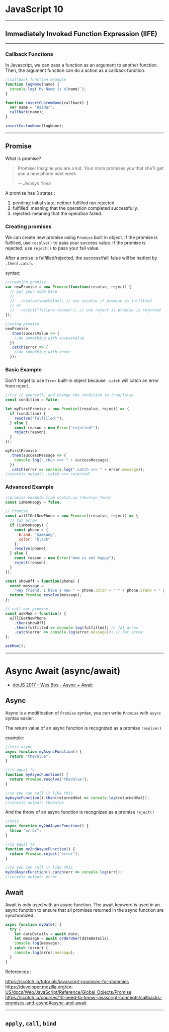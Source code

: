 # JavaScript 10

---

## Immediately Invoked Function Expression (IIFE)

---

### Callback Functions

In Javascript, we can pass a function as an argument to another function. Then, the argument function can do a action as a callback function.

```javascript
//callback function example
function logName(name) {
  console.log(`My Name is ${name}`);
}

function insertCustomName(callback) {
  var name = "Haidar";
  callback(name);
}

insertCustomName(logName);
```

---

## Promise

What is promise?

> Promise: Imagine you are a kid. Your mom promises you that she'll get you a new phone next week.
>
> -- <cite>Jecelyn Yeen</cite>

A promise has 3 states :

1.  pending: initial state, neither fulfilled nor rejected.
1.  fulfilled: meaning that the operation completed successfully.
1.  rejected: meaning that the operation failed.

### Creating promises

We can create new promise using `Promise` built in object.
If the promise is fulfilled, use `resolve()` to pass your success value. If the promise is rejected, use `reject()` to pass your fail value.

After a proise is fulfilled/rejected, the success/faill falue will be hadled by `.then`/`.catch`.

syntax:

```js
//creating promise
var newPromise = new Promise(function(resolve, reject) {
  // put your code here
  //
  //   resolve(someValue); // use resolve if promise is fulfilled
  // or
  //   reject("failure reason"); // use reject is promise is rejected
});

//using promise
newPromise
  .then(sucessValue => {
    //do something with sucessValue
  })
  .catch(error => {
    //do something with error
  });
```

### Basic Example

Don't forget to use `Error` built-in object because `.catch` will catch an error from reject.

```js
//try it yourself, and change the condition to true/false
const condition = false;

let myFirstPromise = new Promise((resolve, reject) => {
  if (condition) {
    resolve("fulfilled!");
  } else {
    const reason = new Error("rejected!");
    reject(reason);
  }
});

myFirstPromise
  .then(successMessage => {
    console.log(".then >>> " + successMessage);
  })
  .catch(error => console.log(".catch >>> " + error.message));
//console output: .catch >>> rejected!
```

### Advanced Example

```js
//promise example from scotch.io (Jecelyn Yeen)
const isMomHappy = false;

// Promise
const willIGetNewPhone = new Promise((resolve, reject) => {
  // fat arrow
  if (isMomHappy) {
    const phone = {
      brand: "Samsung",
      color: "black"
    };
    resolve(phone);
  } else {
    const reason = new Error("mom is not happy");
    reject(reason);
  }
});

const showOff = function(phone) {
  const message =
    "Hey friend, I have a new " + phone.color + " " + phone.brand + " phone";
  return Promise.resolve(message);
};

// call our promise
const askMom = function() {
  willIGetNewPhone
    .then(showOff)
    .then(fulfilled => console.log(fulfilled)) // fat arrow
    .catch(error => console.log(error.message)); // fat arrow
};

askMom();
```

---

# Async Await (async/await)

* [dotJS 2017 - Wes Bos - Async + Await](https://www.youtube.com/watch?v=9YkUCxvaLEk)

## Async

Async is a modification of `Promise` syntax, you can write `Promise` with `async` syntax easier.

The return value of an async function is recognized as a promise `resolve()`

example:

```js
//this async
async function myAsyncFunction() {
  return "theValue";
}

//is equal to
function myAsyncFunction() {
  return Promise.resolve("theValue");
}

//so you can call it like this
myAsyncFunction().then(returnedVal => console.log(returnedVal));
//console output: theValue
```

And the throw of an async function is recognized as a promise `reject()`

```js
//this
async function my2ndAsyncFunction() {
  throw "error";
}

//is equal to
function my2ndAsyncFunction() {
  return Promise.reject("error");
}

//so you can call it like this
my2ndAsyncFunction().catch(err => console.log(err));
//console output: error
```

## Await

Await is only used with an async function. The await keyword is used in an async function to ensure that all promises returned in the async function are synchronized.

```js
async function myDate() {
  try {
    let dateDetails = await date;
    let message = await orderUber(dateDetails);
    console.log(message);
  } catch (error) {
    console.log(error.message);
  }
}
```

References :

https://scotch.io/tutorials/javascript-promises-for-dummies
https://developer.mozilla.org/en-US/docs/Web/JavaScript/Reference/Global_Objects/Promise
https://scotch.io/courses/10-need-to-know-javascript-concepts/callbacks-promises-and-async#async-and-await

---

## `apply`, `call`, `bind`

<!--
* Prevent regression
* Abstraction
* Decomposition
* Method chaining
* Data parsing and serialization
* Hoisting, Closures, Prototypes
* Function inside function, return object with function
-->
